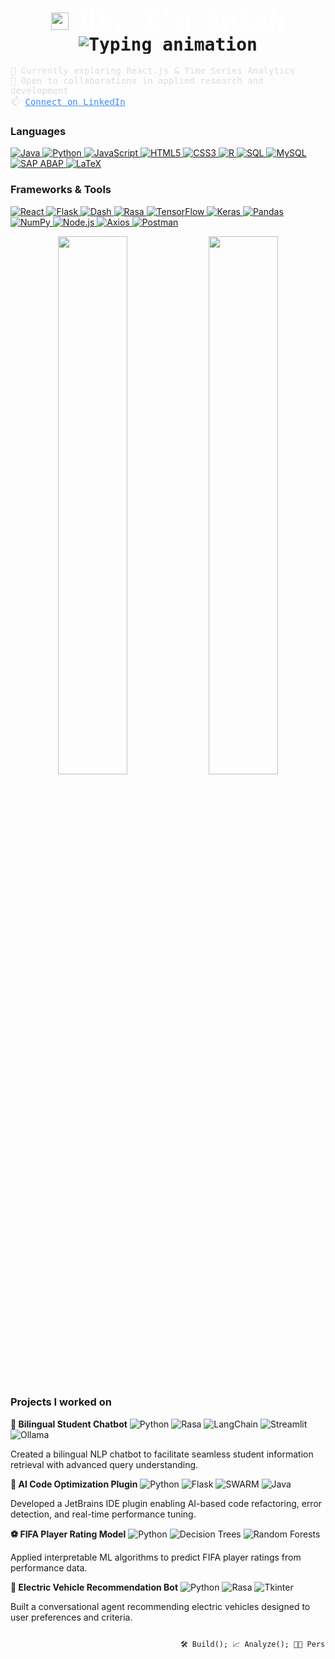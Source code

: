 <h1 align="center" style="font-family: 'JetBrains Mono', monospace;">
  <img src="https://media.giphy.com/media/hvRJCLFzcasrR4ia7z/giphy.gif" width="28" style="vertical-align: middle;" />
  <span style="vertical-align: middle; font-size: 42px; color: white;">Hi, I'm Anish</span>
  <p align="center" style="margin: 0; padding: 0; line-height: 1;">
    <img src="https://readme-typing-svg.herokuapp.com?font=JetBrains+Mono&size=16&pause=1000&color=3F8CFF&center=true&vCenter=true&width=430&lines=AI/ML+%7C+Data+Science+%7C+Software+Development;" alt="Typing animation" />
  </p>
</h1>
<p align="left" style="font-family: 'JetBrains Mono', monospace; font-size: 14px; color: #ddd;">
  🌱 Currently exploring React.js & Time Series Analytics<br>
  🤝 Open to collaborations in applied research and development<br>
  📫 <a href="https://www.linkedin.com/in/anish-biswas-b08077200/" style="color: #3F8CFF;">Connect on LinkedIn</a>
</p>

<h3>Languages</h3>
<p>
  <a href="https://www.java.com" target="_blank" rel="noopener noreferrer">
    <img src="https://img.shields.io/badge/Java-ED8B00?style=flat&logo=java&logoColor=white" alt="Java" />
  </a> 
  <a href="https://www.python.org" target="_blank" rel="noopener noreferrer">
    <img src="https://img.shields.io/badge/Python-3776AB?style=flat&logo=python&logoColor=white" alt="Python" />
  </a> 
  <a href="https://developer.mozilla.org/en-US/docs/Web/JavaScript" target="_blank" rel="noopener noreferrer">
    <img src="https://img.shields.io/badge/JavaScript-F7DF1E?style=flat&logo=javascript&logoColor=black" alt="JavaScript" />
  </a> 
  <a href="https://developer.mozilla.org/en-US/docs/Web/HTML" target="_blank" rel="noopener noreferrer">
    <img src="https://img.shields.io/badge/HTML5-E34F26?style=flat&logo=html5&logoColor=white" alt="HTML5" />
  </a> 
  <a href="https://developer.mozilla.org/en-US/docs/Web/CSS" target="_blank" rel="noopener noreferrer">
    <img src="https://img.shields.io/badge/CSS3-1572B6?style=flat&logo=css3&logoColor=white" alt="CSS3" />
  </a> 
  <a href="https://www.r-project.org" target="_blank" rel="noopener noreferrer">
    <img src="https://img.shields.io/badge/R-276DC3?style=flat&logo=r&logoColor=white" alt="R" />
  </a> 
  <a href="https://www.postgresql.org" target="_blank" rel="noopener noreferrer">
    <img src="https://img.shields.io/badge/SQL-4479A1?style=flat&logo=postgresql&logoColor=white" alt="SQL" />
  </a> 
  <a href="https://www.mysql.com" target="_blank" rel="noopener noreferrer">
    <img src="https://img.shields.io/badge/MySQL-4479A1?style=flat&logo=mysql&logoColor=white" alt="MySQL" />
  </a> 
 <a href="https://training.sap.com/content/abap-programming-training" target="_blank" rel="noopener noreferrer">
  <img src="https://img.shields.io/badge/SAP%20ABAP-0FAAFF?style=flat&logo=sap&logoColor=white" alt="SAP ABAP" />
  </a> 
  <a href="https://www.latex-project.org" target="_blank" rel="noopener noreferrer">
    <img src="https://img.shields.io/badge/LaTeX-008080?style=flat&logo=latex&logoColor=white" alt="LaTeX" />
  </a>
</p>

<h3>Frameworks & Tools</h3>
<p>
  <a href="https://reactjs.org" target="_blank" rel="noopener noreferrer">
    <img src="https://img.shields.io/badge/React-61DAFB?style=flat&logo=react&logoColor=black" alt="React" />
  </a> 
  <a href="https://flask.palletsprojects.com" target="_blank" rel="noopener noreferrer">
    <img src="https://img.shields.io/badge/Flask-000000?style=flat&logo=flask&logoColor=white" alt="Flask" />
  </a> 
  <a href="https://plotly.com/dash" target="_blank" rel="noopener noreferrer">
    <img src="https://img.shields.io/badge/Dash-0175C2?style=flat&logo=plotly&logoColor=white" alt="Dash" />
  </a> 
  <a href="https://rasa.com" target="_blank" rel="noopener noreferrer">
    <img src="https://img.shields.io/badge/Rasa-5B4699?style=flat&logo=rasa&logoColor=white" alt="Rasa" />
  </a> 
  <a href="https://www.tensorflow.org" target="_blank" rel="noopener noreferrer">
    <img src="https://img.shields.io/badge/TensorFlow-FF6F00?style=flat&logo=tensorflow&logoColor=white" alt="TensorFlow" />
  </a> 
  <a href="https://keras.io" target="_blank" rel="noopener noreferrer">
    <img src="https://img.shields.io/badge/Keras-D00000?style=flat&logo=keras&logoColor=white" alt="Keras" />
  </a> 
  <a href="https://pandas.pydata.org" target="_blank" rel="noopener noreferrer">
    <img src="https://img.shields.io/badge/Pandas-150458?style=flat&logo=pandas&logoColor=white" alt="Pandas" />
  </a> 
  <a href="https://numpy.org" target="_blank" rel="noopener noreferrer">
    <img src="https://img.shields.io/badge/NumPy-013243?style=flat&logo=numpy&logoColor=white" alt="NumPy" />
  </a> 
  <a href="https://nodejs.org" target="_blank" rel="noopener noreferrer">
    <img src="https://img.shields.io/badge/Node.js-339933?style=flat&logo=node.js&logoColor=white" alt="Node.js" />
  </a> 
  <a href="https://axios-http.com" target="_blank" rel="noopener noreferrer">
    <img src="https://img.shields.io/badge/Axios-5A29E4?style=flat&logo=axios&logoColor=white" alt="Axios" />
  </a> 
  <a href="https://www.postman.com" target="_blank" rel="noopener noreferrer">
    <img src="https://img.shields.io/badge/Postman-FF6C37?style=flat&logo=postman&logoColor=white" alt="Postman" />
  </a>
</p>


<p align="center">
  <img src="https://github-readme-stats.vercel.app/api?username=anish-dev21&show_icons=true&theme=tokyonight&hide_title=true&include_all_commits=true&count_private=true" width="47%" />
  <img src="https://github-readme-stats.vercel.app/api/top-langs/?username=anish-dev21&layout=compact&theme=tokyonight&langs_count=8" width="47%" />
</p>

<h3>Projects I worked on</h3>

<p><strong>🤖 Bilingual Student Chatbot</strong> 
  <img src="https://img.shields.io/badge/Python-3776AB?style=flat&logo=python&logoColor=white" alt="Python" />
  <img src="https://img.shields.io/badge/Rasa-5B4699?style=flat&logo=rasa&logoColor=white" alt="Rasa" />
  <img src="https://img.shields.io/badge/LangChain-000000?style=flat&logo=langchain&logoColor=white" alt="LangChain" />
  <img src="https://img.shields.io/badge/Streamlit-FE4E30?style=flat&logo=streamlit&logoColor=white" alt="Streamlit" />
  <img src="https://img.shields.io/badge/Ollama-2D9CDB?style=flat" alt="Ollama" />
</p>
<p>Created a bilingual NLP chatbot to facilitate seamless student information retrieval with advanced query understanding.</p>

<p><strong>🧠 AI Code Optimization Plugin</strong> 
  <img src="https://img.shields.io/badge/Python-3776AB?style=flat&logo=python&logoColor=white" alt="Python" />
  <img src="https://img.shields.io/badge/Flask-000000?style=flat&logo=flask&logoColor=white" alt="Flask" />
  <img src="https://img.shields.io/badge/SWARM-FF6F00?style=flat" alt="SWARM" />
  <img src="https://img.shields.io/badge/Java-ED8B00?style=flat&logo=java&logoColor=white" alt="Java" />
</p>
<p>Developed a JetBrains IDE plugin enabling AI-based code refactoring, error detection, and real-time performance tuning.</p>

<p><strong>⚽ FIFA Player Rating Model</strong> 
  <img src="https://img.shields.io/badge/Python-3776AB?style=flat&logo=python&logoColor=white" alt="Python" />
  <img src="https://img.shields.io/badge/Decision_Trees-4CAF50?style=flat" alt="Decision Trees" />
  <img src="https://img.shields.io/badge/Random_Forests-388E3C?style=flat" alt="Random Forests" />
</p>
<p>Applied interpretable ML algorithms to predict FIFA player ratings from performance data.</p>

<p><strong>🔋 Electric Vehicle Recommendation Bot</strong>  
  <img src="https://img.shields.io/badge/Python-3776AB?style=flat&logo=python&logoColor=white" alt="Python" />
  <img src="https://img.shields.io/badge/Rasa-5B4699?style=flat&logo=rasa&logoColor=white" alt="Rasa" />
  <img src="https://img.shields.io/badge/Tkinter-FF6F00?style=flat" alt="Tkinter" />
</p>
<p>Built a conversational agent recommending electric vehicles designed to user preferences and criteria.</p>

```html

                                      🛠️ Build(); 📈 Analyze(); 👨‍💻 Persist(); ♾️ Repeat();
```



